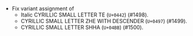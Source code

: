 * Fix variant assignment of
  - Italic CYRILLIC SMALL LETTER TE (`U+0442`) (#1498).
  - CYRILLIC SMALL LETTER ZHE WITH DESCENDER (`U+0497`) (#1499).
  - CYRILLIC SMALL LETTER SHHA (`U+04BB`) (#1500).